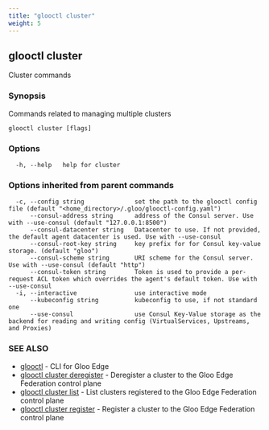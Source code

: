 ```yaml
---
title: "glooctl cluster"
weight: 5
---
```

## glooctl cluster

Cluster commands

### Synopsis

Commands related to managing multiple clusters

```
glooctl cluster [flags]
```

### Options

```
  -h, --help   help for cluster
```

### Options inherited from parent commands

```
  -c, --config string              set the path to the glooctl config file (default "<home_directory>/.gloo/glooctl-config.yaml")
      --consul-address string      address of the Consul server. Use with --use-consul (default "127.0.0.1:8500")
      --consul-datacenter string   Datacenter to use. If not provided, the default agent datacenter is used. Use with --use-consul
      --consul-root-key string     key prefix for for Consul key-value storage. (default "gloo")
      --consul-scheme string       URI scheme for the Consul server. Use with --use-consul (default "http")
      --consul-token string        Token is used to provide a per-request ACL token which overrides the agent's default token. Use with --use-consul
  -i, --interactive                use interactive mode
      --kubeconfig string          kubeconfig to use, if not standard one
      --use-consul                 use Consul Key-Value storage as the backend for reading and writing config (VirtualServices, Upstreams, and Proxies)
```

### SEE ALSO

* [glooctl](../glooctl)	 - CLI for Gloo Edge
* [glooctl cluster deregister](../glooctl_cluster_deregister)	 - Deregister a cluster to the Gloo Edge Federation control plane
* [glooctl cluster list](../glooctl_cluster_list)	 - List clusters registered to the Gloo Edge Federation control plane
* [glooctl cluster register](../glooctl_cluster_register)	 - Register a cluster to the Gloo Edge Federation control plane

